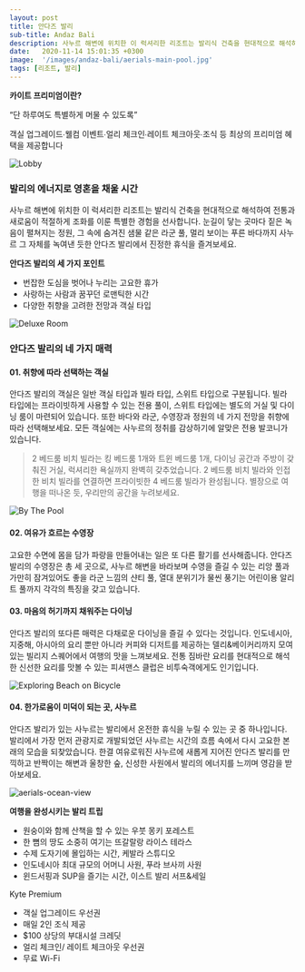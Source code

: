 ```yaml
---
layout: post
title: 안다즈 발리
sub-title: Andaz Bali
description: 사누르 해변에 위치한 이 럭셔리한 리조트는 발리식 건축을 현대적으로 해석하여 전통과 새로움이 적절하게 조화를 이룬 특별한 경험을 선사합니다.
date:   2020-11-14 15:01:35 +0300
image:  '/images/andaz-bali/aerials-main-pool.jpg'
tags: [리조트, 발리]
---
```


**카이트 프리미엄이란?**

“단 하루여도 특별하게 머물 수 있도록”

객실 업그레이드∙웰컴 이벤트∙얼리 체크인∙레이트 체크아웃∙조식 등
최상의 프리미엄 혜택을 제공합니다

![Lobby]({{site.baseurl}}/images/andaz-bali/lobby.jpg#wide)

### 발리의 에너지로 영혼을 채울 시간
사누르 해변에 위치한 이 럭셔리한 리조트는 발리식 건축을 현대적으로 해석하여 전통과 새로움이 적절하게 조화를 이룬 특별한 경험을 선사합니다. 눈길이 닿는 곳마다 짙은 녹음이 펼쳐지는 정원, 그 속에 숨겨진 샘물 같은 라군 풀, 멀리 보이는 푸른 바다까지 사누르 그 자체를 녹여낸 듯한 안다즈 발리에서 진정한 휴식을 즐겨보세요.

**안다즈 발리의 세 가지 포인트**
- 번잡한 도심을 벗어나 누리는 고요한 휴가
- 사랑하는 사람과 꿈꾸던 로맨틱한 시간
- 다양한 취향을 고려한 전망과 객실 타입

![Deluxe Room]({{site.baseurl}}/images/andaz-bali/twin-deluxe-room-overview.jpg)

### 안다즈 발리의 네 가지 매력

#### 01. 취향에 따라 선택하는 객실
안다즈 발리의 객실은 일반 객실 타입과 빌라 타입, 스위트 타입으로 구분됩니다. 빌라 타입에는 프라이빗하게 사용할 수 있는 전용 풀이, 스위트 타입에는 별도의 거실 및 다이닝 룸이 마련되어 있습니다. 또한 바다와 라군, 수영장과 정원의 네 가지 전망을 취향에 따라 선택해보세요. 모든 객실에는 사누르의 정취를 감상하기에 알맞은 전용 발코니가 있습니다.

> 2 베드룸 비치 빌라는 킹 베드룸 1개와 트윈 베드룸 1개, 다이닝 공간과 주방이 갖춰진 거실, 럭셔리한 욕실까지 완벽히 갖추었습니다. 2 베드룸 비치 빌라와 인접한 비치 빌라를 연결하면 프라이빗한 4 베드룸 빌라가 완성됩니다. 별장으로 여행을 떠나온 듯, 우리만의 공간을 누려보세요.

![By The Pool]({{site.baseurl}}/images/andaz-bali/by-the-pool.jpg)

#### 02. 여유가 흐르는 수영장
고요한 수면에 몸을 담가 파랑을 만들어내는 일은 또 다른 활기를 선사해줍니다. 안다즈 발리의 수영장은 총 세 곳으로, 사누르 해변을 바라보며 수영을 즐길 수 있는 리앙 풀과 가만히 잠겨있어도 좋을 라군 느낌의 샨티 풀, 열대 분위기가 물씬 풍기는 어린이용 알리트 풀까지 각각의 특징을 갖고 있습니다.

#### 03. 마음의 허기까지 채워주는  다이닝
안다즈 발리의 또다른 매력은 다채로운 다이닝을 즐길 수 있다는 것입니다. 인도네시아, 지중해, 아시아의 요리 뿐만 아니라 커피와 디저트를 제공하는 델리&베이커리까지 모여 있는 빌리지 스퀘어에서 여행의 맛을 느껴보세요. 전통 짐바란 요리를 현대적으로 해석한 신선한 요리를 맛볼 수 있는 피셔맨스 클럽은 비투숙객에게도 인기입니다.

![Exploring Beach on Bicycle]({{site.baseurl}}/images/andaz-bali/exploring-beach-on-bicycle.jpg)

#### 04. 한가로움이 미덕이 되는 곳, 사누르
안다즈 발리가 있는 사누르는 발리에서 온전한 휴식을 누릴 수 있는 곳 중 하나입니다. 발리에서 가장 먼저 관광지로 개발되었던 사누르는 시간의 흐름 속에서 다시 고요한 본래의 모습을 되찾았습니다. 한결 여유로워진 사누르에 새롭게 지어진 안다즈 발리를 만끽하고 반짝이는 해변과 울창한 숲, 신성한 사원에서 발리의 에너지를 느끼며 영감을 받아보세요.

![aerials-ocean-view]({{site.baseurl}}/images/andaz-bali/aerials-ocean-view.jpg)

**여행을 완성시키는 발리 트립**
- 원숭이와 함께 산책을 할 수 있는 우붓 몽키 포레스트
- 한 뼘의 땅도 소중히 여기는 뜨갈랄랑 라이스 테라스
- 수제 도자기에 몰입하는 시간, 케발라 스튜디오
- 인도네시아 최대 규모의 어머니 사원, 푸라 브사끼 사원
- 윈드서핑과 SUP을 즐기는 시간, 이스트 발리 서프&세일

Kyte Premium
- 객실 업그레이드 우선권
- 매일 2인 조식 제공
- $100 상당의 부대시설 크레딧
- 얼리 체크인/ 레이트 체크아웃 우선권
- 무료 Wi-Fi
